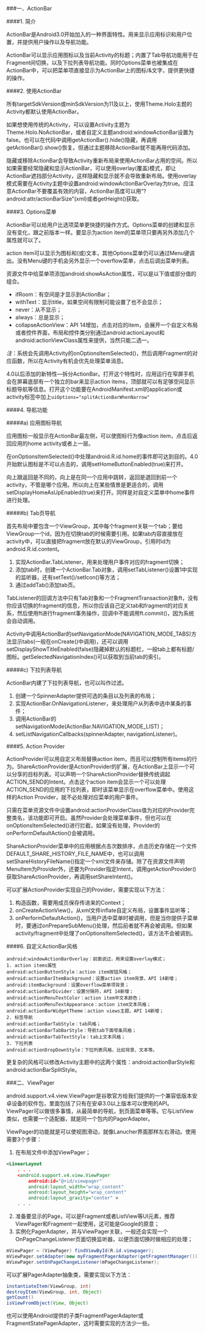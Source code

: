 ###一、ActionBar

####1. 简介

ActionBar是Android3.0开始加入的一种界面特性。用来显示应用标识和用户位置，并提供用户操作以及导航功能。

ActionBar可以显示应用图标以及当前Activity的标题；内置了Tab导航功能用于在Fragment间切换，以及下拉列表导航功能。同时Options菜单也被集成在ActionBar中，可以把菜单项直接显示为ActionBar上的图标/&文字，提供更快捷的操作。

####2. 使用ActionBar

所有targetSdkVersion或minSdkVersion为11及以上，使用Theme.Holo主题的Activity都默认使用ActionBar。

如果想使用传统的Activity，可以设置Activity主题为Theme.Holo.NoActionBar，或者自定义主题android:windowActionBar设置为false。也可以在代码中调用getActionBar().hide()隐藏，再调用getActionBar().show()恢复。但通过主题移除ActionBar就不能再用代码添加。

隐藏或移除ActionBar会导致Activity重新布局来使用ActionBar占用的空间。所以如果需要经常隐藏和显示ActionBar，可以使用overlay(覆盖)模式，即让ActionBar遮挡部分Activity，这样隐藏和显示就不会导致重新布局。使用overlay模式需要在Activity主题中设置android:windowActionBarOverlay为true。应注意ActionBar不要覆盖有效的内容，ActionBar高度可以用”?android:attr/actionBarSize”(xml)或者getHeight()获取。

####3. Options菜单

ActionBar可以给用户比选项菜单更快捷的操作方式。Options菜单的创建和显示没有变化，跟之前版本一样。要显示为action item的菜单项只要再另外添加几个属性就可以了。

action item可以显示为图标和(或)文本，其他Options菜单仍可以通过Menu键调出。没有Menu键的手机会另外显示一个overflow菜单，点击后调出菜单列表。

资源文件中给菜单项添加android:showAsAction属性，可以是以下值或部分值的组合。
- ifRoom：有空间是才显示到ActionBar；
- withText：显示title，如果空间有限制可能设置了也不会显示；
- never：从不显示；
- always：总是显示；
- collapseActionView：API 14增加，点击对应的item，会展开一个自定义布局或者控件界面，布局和控件类分别通过android:actionLayout和android:actionViewClass属性来提供，当然只能二选一。

*注*：系统会先调用Activity的onOptionsItemSelected()，然后调用Fragment的对应函数，所以在Activity有机会优先处理菜单消息。

4.0以后添加的新特性—拆分ActionBar。打开这个特性时，应用运行在窄屏手机会在屏幕底部有一个独立的bar来显示action items，顶部就可以有足够空间显示标题导航等信息。打开这个功能要在AndroidManifest.xml的application或activity标签中加上`uiOptions="splitActionBarWhenNarrow"`

####4. 导航功能

#####a) 应用图标导航

应用图标一般显示在ActionBar最左侧，可以使图标行为像action item，点击后返回应用的home activity或者上一层。

在onOptionsItemSelected()中处理android.R.id.home的事件即可达到目的。4.0开始默认图标是不可以点击的，调用setHomeButtonEnabled(true)来打开。

向上跟返回是不同的，向上是在同一个应用中跳转，返回是退回到前一个activity，不管是哪个应用。所以向上在某些情景是更适合的，调用setDisplayHomeAsUpEnabled(true)来打开。同样是对自定义菜单中home事件进行处理。

#####b) Tab页导航

首先布局中要包含一个ViewGroup，其中每个fragment关联一个tab；要给ViewGroup一个id，因为在切换tab的时候需要引用。如果tab内容直接放在activity中，可以直接把fragment放在默认的ViewGroup，引用时id为android.R.id.content。
1. 实现ActionBar.TabListener，用来处理用户事件对应的fragment切换；
2. 添加tab时，创建一个ActionBar.Tab对象，调用setTabListener()设置1中实现的监听器，还有setText()/setIcon()等方法；
3. 通过addTab()添加tab页。

TabListener的回调方法中只有Tab对象和一个FragmentTransaction对象ft，没有你应该切换的fragment的信息，所以你应该自己定义tab和fragment的对应关系，然后使用ft进行fragment事务操作，回调中不能调用ft.commit()，因为系统会自动调用。

Activity中调用ActionBar的setNavigationMode(NAVIGATION_MODE_TABS)方法显示tabs(一般在onCreate()中调用)，还可以调用setDisplayShowTitleEnabled(false)隐藏掉默认的标题栏，一般tab上都有标题/图标。getSelectedNavigationIndex()可以获取到当前tab的索引。

#####c) 下拉列表导航

ActionBar内建了下拉列表导航，也可以叫作过滤。
1. 创建一个SpinnerAdapter提供可选的条目以及列表的布局；
2. 实现ActionBar.OnNavigationListener，来处理用户从列表中选中某条的事件；
3. 调用ActionBar的setNavigationMode(ActionBar.NAVIGATION_MODE_LIST)；
4. setListNavigationCallbacks(spinnerAdapter, navigationListener)。

####5. Action Provider

ActionProvider可以用自定义布局替换action item，而且可以控制所有items的行为。ShareActionProvider是ActionProvider的扩展，在ActionBar上显示一个可以分享的目标列表。可以声明一个ShareActionProvider替换传统调起ACTION_SEND的Intent。点击这个action item会显示一个可以处理ACTION_SEND的应用的下拉列表，即时该菜单显示在overflow菜单中。使用这样的Action Provider，就不必处理对应菜单的用户事件。

只需在菜单资源文件中设置android:actionProviderClass值为对应的Provider完整类名，该功能即可开启。虽然Provider会处理菜单事件，但也可以在onOptionsItemSelected()进行拦截，如果没有处理，Provider的onPerformDefaultAction()会被调用。

ShareActionProvider菜单中的应用根据点击次数排序，点击历史存储在一个文件DEFAULT_SHARE_HISTORY_FILE_NAME中，也可以调用setShareHistoryFileName()指定一个xml文件来存储。除了在资源文件声明MenuItem为Provider外，还要为Provider指定Intent，调用getActionProvider()获取ShareActionProvider，再调用setShareIntent()。

可以扩展ActionProvider实现自己的Provider，需要实现以下方法：
1. 构造函数，需要用成员保存传进来的Context；
2. onCreateActionView()，从xml文件inflate自定义布局，设置事件监听等；
3. onPerformDefaultAction()，当用户选中菜单时被调用，但是当你提供子菜单时，要通过onPrepareSubMenu()处理，然后前者就不再会被调用。但如果activity/fragment中处理了onOptionsItemSelected()，该方法不会被调到。

####6. 自定义ActionBar风格

```
android:windowActionBarOverlay：前面说过，用来设置overlay模式；
1. action items属性
android:actionButtonStyle：action item按钮风格；
android:actionBarItemBackground：设置action item背景，API 14新增；
android:itemBackground：设置overflow菜单项背景；
android:actionBarDivider：设置分隔符，API 14新增；
android:actionMenuTextColor：action item中文本颜色；
android:actionMenuTextAppearance：action item文本风格；
android:actionBarWidgetTheme：action views主题，API 14新增；
2. 标签导航
android:actionBarTabStyle：tab风格；
android:actionBarTabBarStyle：导航tab下面窄条风格；
android:actionBarTabTextStyle：tab上文本风格；
3. 下拉列表
android:actionDropDownStyle：下拉列表风格，比如背景、文本等。
```
更复杂的风格可以修改Activity主题中的这两个属性：android:actionBarStyle和android:actionBarSplitStyle。

###二、ViewPager

android.support.v4.view.ViewPager是谷歌官方给我们提供的一个兼容低版本安卓设备的软件包，里面包括了只有在安卓3.0以上版本可以使用的API。ViewPager可以做很多事情，从最简单的导航，到页面菜单等等。它与ListView类似，也需要一个适配器，就是同一个包内的PagerAdapter。

ViewPager的功能就是可以使视图滑动，就像Lanucher界面那样左右滑动。使用需要3个步骤：
1. 在布局文件中添加ViewPager；
```xml
<LinearLayout
    . . .
    <android.support.v4.view.ViewPager
        android:id="@+id/viewpager"
        android:layout_width="wrap_content"
        android:layout_height="wrap_content"
        android:layout_gravity="center" >
    . . .
```
2. 准备要显示的Page，可以是Fragment或者ListView等UI元素，推荐ViewPager和Fragment一起使用，这可能是Google的原意；
3. 实例化PagerAdapter，并与ViewPager关联，一般还会实现一个OnPageChangeListener页面切换监听器，以便页面切换时做相应的处理；
```Java
mViewPager = (ViewPager) findViewById(R.id.viewpager);
mViewPager.setAdapter(new myFragmentPagerAdapter(getFragmentManager()));
mViewPager.setOnPageChangeListener(mPageChangeListener);
```
可以扩展PagerAdapter抽象类，需要实现以下方法：
```Java
instantiateItem(ViewGroup, int)
destroyItem(ViewGroup, int, Object)
getCount()
isViewFromObject(View, Object)
```
也可以使用Android提供的子类FragmentPagerAdapter或FragmentStatePagerAdapter，这时需要实现的方法少一些。
